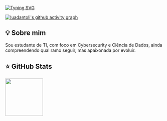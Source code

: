 [![Typing SVG](https://readme-typing-svg.herokuapp.com/?color=67cb57&size=35&center=true&vCenter=true&width=1000&lines=Hello+world,+my+name+is+Luana;Be+Welcome!+:%29)](https://git.io/typing-svg)

[![luadantoli's github activity graph](https://github-readme-activity-graph.vercel.app/graph?username=luadantoli&bg_color=0d1117&color=67cb57&line=67cb57&point=67cb57&area=true&area_color=67cb57&hide_border=true)](https://github.com/arturbomtempo-dev/)

## 💡 Sobre mim

Sou estudante de TI, com foco em Cybersecurity e Ciência de Dados, ainda compreendendo qual ramo seguir, mas apaixonada por evoluir.

## ⭐ GitHub Stats

<img height="120em" src="https://github-readme-stats.vercel.app/api/top-langs/?username=luadantoli&layout=compact&langs_count=6&theme=radical"/>
